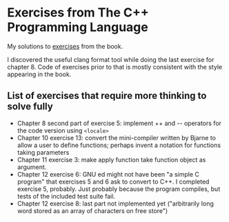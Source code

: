 # Exercises from The C++ Programming Language

My solutions to [exercises](https://www.stroustrup.com/4thExercises.pdf) from the book.

I discovered the useful clang format tool while doing the last exercise
for chapter 8. Code of exercises prior to that is mostly consistent with
the style appearing in the book.

## List of exercises that require more thinking to solve fully

* Chapter 8 second part of exercise 5: implement ++ and -- operators for the code
  version using `<locale>`
* Chapter 10 exercise 13: convert the mini-compiler written by Bjarne to allow a
  user to define functions; perhaps invent a notation for functions taking parameters
* Chapter 11 exercise 3: make apply function take function object as argument.
* Chapter 12 exercise 6: GNU ed might not have been "a simple C program" that
  exercises 5 and 6 ask to convert to C++. I completed exercise 5, probably.
	Just probably because the program compiles, but tests of the included test
	suite fail.
* Chapter 12 exercise 8: last part not implemented yet ("arbitrarily long word stored
  as an array of characters on free store")
